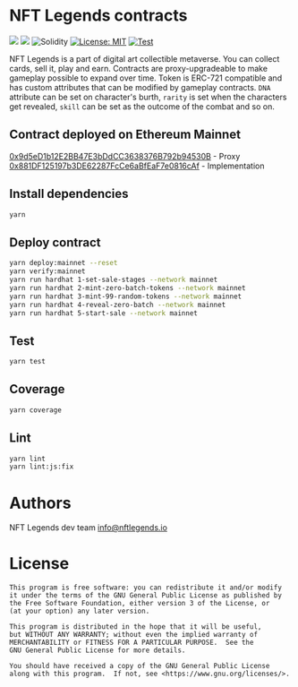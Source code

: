 # NFT Legends contracts

[![](https://img.shields.io/badge/made%20by-nftlegends%20team-blue.svg?style=flat-square)](https://nftlegends.io/)
[![](https://img.shields.io/badge/hosted%20on-ipfs-blue.svg?style=flat-square)](http://ipfs.io/)
![Solidity](https://img.shields.io/badge/solidity-v0.8.7-green)
[![License: MIT](https://img.shields.io/badge/License-MIT-yellow.svg)](https://opensource.org/licenses/MIT)
[![Test](https://github.com/OnGridSystems/nftlegends_solidity/actions/workflows/test.yml/badge.svg)](https://github.com/OnGridSystems/nftlegends_solidity/actions/workflows/test.yml)

NFT Legends is a part of digital art collectible metaverse. You can collect cards, sell it, play and earn.
Contracts are proxy-upgradeable to make gameplay possible to expand over time. Token is ERC-721 compatible
and has custom attributes that can be modified by gameplay contracts. `DNA` attribute can be set on character's burth,
`rarity` is set when the characters get revealed, `skill` can be set as the outcome of the combat and so on.

## Contract deployed on Ethereum Mainnet

[0x9d5eD1b12E2BB47E3bDdCC3638376B792b94530B](https://etherscan.io/address/0x9d5eD1b12E2BB47E3bDdCC3638376B792b94530B) - Proxy
[0x881DF125197b3DE62287FcCe6aBfEaF7e0816cAf](https://etherscan.io/address/0x881df125197b3de62287fcce6abfeaf7e0816caf) - Implementation

## Install dependencies

```bash
yarn
```

## Deploy contract

```bash
yarn deploy:mainnet --reset
yarn verify:mainnet 
yarn run hardhat 1-set-sale-stages --network mainnet
yarn run hardhat 2-mint-zero-batch-tokens --network mainnet
yarn run hardhat 3-mint-99-random-tokens --network mainnet
yarn run hardhat 4-reveal-zero-batch --network mainnet
yarn run hardhat 5-start-sale --network mainnet
```

## Test

```bash
yarn test
```

## Coverage

```bash
yarn coverage
```

## Lint

```bash
yarn lint
yarn lint:js:fix
```

# Authors

NFT Legends dev team <info@nftlegends.io>

# License

```
This program is free software: you can redistribute it and/or modify
it under the terms of the GNU General Public License as published by
the Free Software Foundation, either version 3 of the License, or
(at your option) any later version.

This program is distributed in the hope that it will be useful,
but WITHOUT ANY WARRANTY; without even the implied warranty of
MERCHANTABILITY or FITNESS FOR A PARTICULAR PURPOSE.  See the
GNU General Public License for more details.

You should have received a copy of the GNU General Public License
along with this program.  If not, see <https://www.gnu.org/licenses/>.
```
